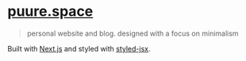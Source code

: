 # [puure.space](https://puure.space)

> personal website and blog. designed with a focus on minimalism

Built with [Next.js](https://nextjs.org) and styled with [styled-jsx](https://github.com/zeit/styled-jsx).
